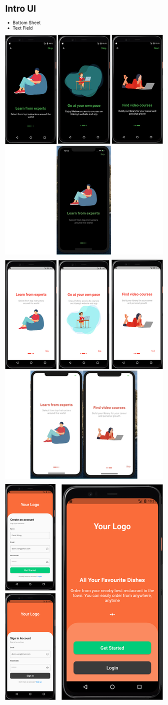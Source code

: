 # Intro UI


- Bottom Sheet
- Text Field

![This is an image](assets/readme/img.png)

![This is an image](assets/readme/img_1.png)

![This is an image](assets/readme/img_2.png)

